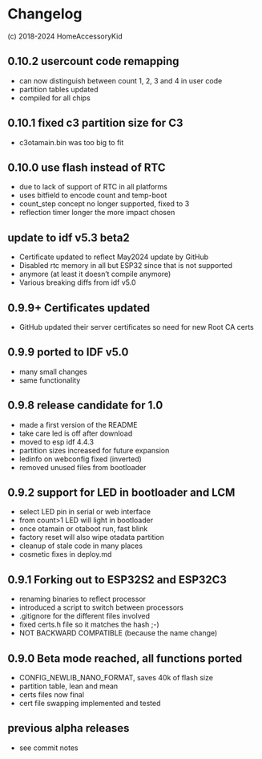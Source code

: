 # Changelog
(c) 2018-2024 HomeAccessoryKid

## 0.10.2 usercount code remapping
- can now distinguish between count 1, 2, 3 and 4 in user code
- partition tables updated
- compiled for all chips

## 0.10.1 fixed c3 partition size for C3
- c3otamain.bin was too big to fit

## 0.10.0 use flash instead of RTC
- due to lack of support of RTC in all platforms
- uses bitfield to encode count and temp-boot
- count_step concept no longer supported, fixed to 3
- reflection timer longer the more impact chosen

## update to idf v5.3 beta2
- Certificate updated to reflect May2024 update by GitHub
- Disabled rtc memory in all but ESP32 since that is not supported
- anymore (at least it doesn’t compile anymore)
- Various breaking diffs from idf v5.0

## 0.9.9+ Certificates updated
- GitHub updated their server certificates so need for new Root CA certs

## 0.9.9 ported to IDF v5.0
- many small changes
- same functionality

## 0.9.8 release candidate for 1.0
- made a first version of the README
- take care led is off after download
- moved to esp idf 4.4.3
- partition sizes increased for future expansion
- ledinfo on webconfig fixed (inverted)
- removed unused files from bootloader

## 0.9.2 support for LED in bootloader and LCM
- select LED pin in serial or web interface
- from count>1 LED will light in bootloader
- once otamain or otaboot run, fast blink
- factory reset will also wipe otadata partition
- cleanup of stale code in many places
- cosmetic fixes in deploy.md

## 0.9.1 Forking out to ESP32S2 and ESP32C3
- renaming binaries to reflect processor
- introduced a script to switch between processors
- .gitignore for the different files involved
- fixed certs.h file so it matches the hash ;-)
- NOT BACKWARD COMPATIBLE (because the name change)

## 0.9.0 Beta mode reached, all functions ported
- CONFIG_NEWLIB_NANO_FORMAT, saves 40k of flash size
- partition table, lean and mean
- certs files now final
- cert file swapping implemented and tested

## previous alpha releases
- see commit notes
